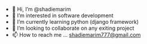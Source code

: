 - 👋 Hi, I’m @shadiemarim
- 👀 I’m interested in software development
- 🌱 I’m currently learning python (django framework)
- 💞️ I’m looking to collaborate on any exiting project
- 📫 How to reach me ...
shadiemarim777@gmail.com
<!---
shadiemarim/shadiemarim is a ✨ special ✨ repository because its `README.md` (this file) appears on your GitHub profile.
You can click the Preview link to take a look at your changes.
--->
